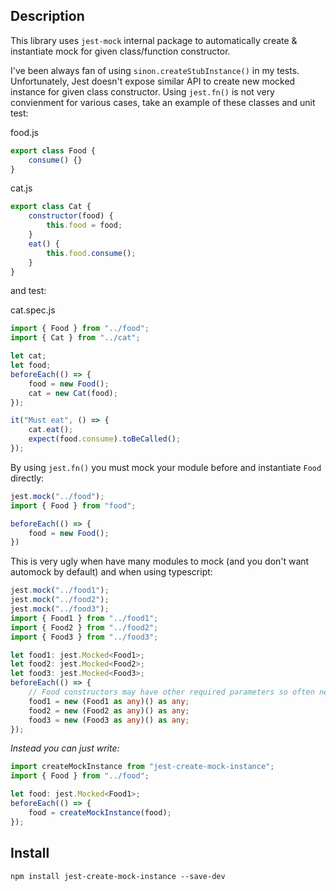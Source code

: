 ## Description

This library uses ```jest-mock``` internal package to automatically create & instantiate mock for given class/function constructor.

I've been always fan of using ```sinon.createStubInstance()``` in my tests. Unfortunately, Jest doesn't expose similar API to create new mocked instance for given class constructor. Using ```jest.fn()``` is not very convienment for various cases, take an example of these classes and unit test:


food.js
```js
export class Food {
    consume() {}
}

```

cat.js
```js
export class Cat {
    constructor(food) {
        this.food = food;
    }
    eat() {
        this.food.consume();
    }
}
```

and test:

cat.spec.js
```js
import { Food } from "../food";
import { Cat } from "../cat";

let cat;
let food;
beforeEach(() => {
    food = new Food();
    cat = new Cat(food);
});

it("Must eat", () => {
    cat.eat();
    expect(food.consume).toBeCalled();
});
```

By using ```jest.fn()``` you must mock your module before and instantiate ```Food``` directly:

```js
jest.mock("../food");
import { Food } from "food";

beforeEach(() => {
    food = new Food();
})
```

This is very ugly when have many modules to mock (and you don't want automock by default) and when using typescript:

```ts
jest.mock("../food1");
jest.mock("../food2");
jest.mock("../food3");
import { Food1 } from "../food1";
import { Food2 } from "../food2";
import { Food3 } from "../food3";

let food1: jest.Mocked<Food1>;
let food2: jest.Mocked<Food2>;
let food3: jest.Mocked<Food3>;
beforeEach(() => {
    // Food constructors may have other required parameters so often necessary cast them to any
    food1 = new (Food1 as any)() as any;
    food2 = new (Food2 as any)() as any;
    food3 = new (Food3 as any)() as any;
});
```

*Instead you can just write:*

```ts
import createMockInstance from "jest-create-mock-instance";
import { Food } from "../food";

let food: jest.Mocked<Food1>;
beforeEach(() => {
    food = createMockInstance(food);
});
```


## Install

```npm install jest-create-mock-instance --save-dev```